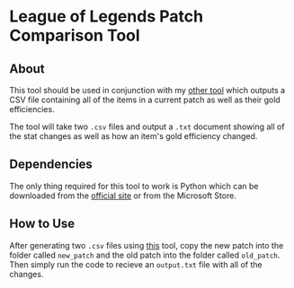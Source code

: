 # League of Legends Patch Comparison Tool

## About

This tool should be used in conjunction with my [other tool](https://github.com/crbknight/LOL_Item_Analyzer) which outputs a CSV file containing all of the items in a current patch as well as their gold efficiencies.

The tool will take two `.csv` files and output a `.txt` document showing all of the stat changes as well as how an item's gold efficiency changed.

## Dependencies

The only thing required for this tool to work is Python which can be downloaded from the [official site](https://www.python.org) or from the Microsoft Store.

## How to Use

After generating two `.csv` files using [this](https://github.com/crbknight/LOL_Item_Analyzer) tool, copy the new patch into the folder called `new_patch` and the old patch into the folder called `old_patch`. Then simply run the code to recieve an `output.txt` file 
with all of the changes.
